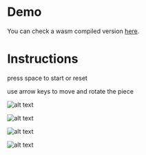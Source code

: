# Demo

You can check a wasm compiled version [here](https://radumirea.com/projects/tetris).

# Instructions
press space to start or reset

use arrow keys to move and rotate the piece


![alt text](https://raw.githubusercontent.com/MireaRadu/Cpp-Tetris/master/Screenshots/Capture.PNG)

![alt text](https://raw.githubusercontent.com/MireaRadu/Cpp-Tetris/master/Screenshots/Capture3.PNG)

![alt text](https://raw.githubusercontent.com/MireaRadu/Cpp-Tetris/master/Screenshots/Capture4.PNG)

![alt text](https://raw.githubusercontent.com/MireaRadu/Cpp-Tetris/master/Screenshots/Capture6.PNG)
      
